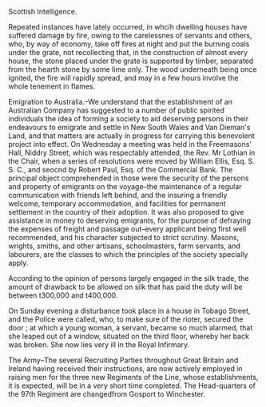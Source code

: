   Scottish Intelligence.  Repeated instances have lately occurred, in whcih dwelling houses have suffered damage by fire, owing to the carelessnes of servants and others, who, by way of economy, take off fires at night and put the burning coals under the grate, not recollecting that, in the construction of almost every house, the stone placed under the grate is supported by timber, separated from the hearth stone by some lime only. The wood underneath being once ignited, the fire will rapidly spread, and may in a few hours involve the whole tenement in flames.  Emigration to Australia.–We understand that the establishment of an Australian Company has suggested to a number of public spirited individuals the idea of forming a society to aid deserving persons in their endeavours to emigrate and settle in New South Wales and Van Dieman's Land, and that matters are actually in progress for carrying this benevolent project into effect. On Wednesday a meeting was held in the Freemasons' Hall, Niddry Street, which was respectably attended, the Rev. Mr Lothian in the Chair, when a series of resolutions were moved by William Ellis, Esq. S. S. C., and seocnd by Robert Paul, Esq. of the Commercial Bank. The principal object comprehended in those were the security of the persons and property of emigrants on the voyage–the maintenance of a regular communication with friends left behind, and the insuring a friendly welcome, temporary accommodation, and facilities for permanent settlement in the country of their adoption. It was also proposed to give assistance in money to deserving emigrants, for the purpose of defraying the expenses of freight and passage out–every applicant being first well recommended, and his character subjected to strict scrutiny. Masons, wrights, smiths, and other artisans, schoolmasters, farm servants, and labourers, are the classes to which the principles of the society specially apply.  According to the opinion of persons largely engaged in the silk trade, the amount of drawback to be allowed on silk that has paid the duty will be between t300,000 and t400,000.  On Sunday evening a disturbance took place in a house in Tobago Street, and the Police were called, who, to make sure of the rioter, secured the door ; at which a young woman, a servant, became so much alarmed, that she leaped out of a window, situated on the third floor, whereby her back was broken. She now lies very ill in the Royal Infirmary.  The Army–The several Recruiting Parties throughout Great Britain and Ireland having received their instructions, are now actively employed in raising men for the three new Regiments of the Line, whose establishments, it is expected, will be in a very short time completed. The Head-quarters of the 97th Regiment are changedfrom Gosport to Winchester.